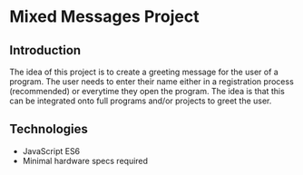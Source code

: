 # Mixed Messages Project
## Introduction
The idea of this project is to create a greeting message for the user of a program. The user needs to enter their name either in a registration process (recommended) or everytime they open the program. The idea is that this can be integrated onto full programs and/or projects to greet the user.

## Technologies
- JavaScript ES6
- Minimal hardware specs required